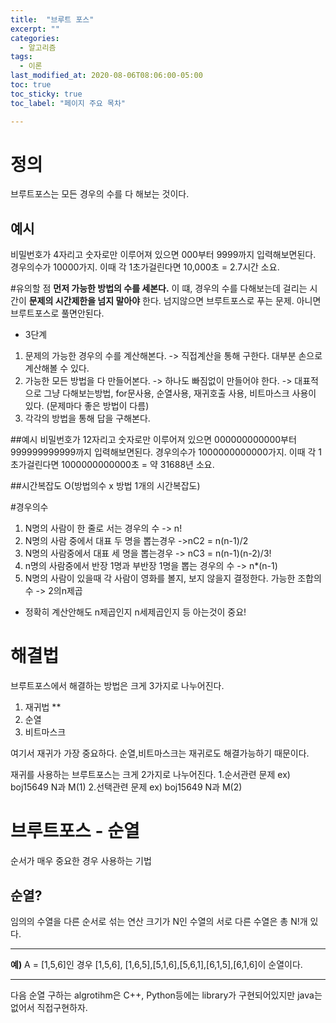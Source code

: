 ```yaml
---
title:  "브루트 포스"
excerpt: ""
categories:
  - 알고리즘
tags:
  - 이론
last_modified_at: 2020-08-06T08:06:00-05:00
toc: true
toc_sticky: true
toc_label: "페이지 주요 목차"

---
```


# 정의
브루트포스는 모든 경우의 수를 다 해보는 것이다.

## 예시
비밀번호가 4자리고 숫자로만 이루어져 있으면
000부터 9999까지 입력해보면된다. 경우의수가 10000가지.
이때 각 1초가걸린다면 10,000초 = 2.7시간 소요.


#유의할 점
__먼저 가능한 방법의 수를 세본다.__
이 떄, 경우의 수를 다해보는데 걸리는 시간이 __문제의 시간제한을 넘지 말아야__ 한다.
넘지않으면 브루트포스로 푸는 문제.
아니면 브루트포스로 풀면안된다.

- 3단계
1. 문제의 가능한 경우의 수를 계산해본다.
 -> 직접계산을 통해 구한다. 대부분 손으로 계산해볼 수 있다.
2. 가능한 모든 방법을 다 만들어본다.
 -> 하나도 빠짐없이 만들어야 한다.
 -> 대표적으로 그냥 다해보는방법, for문사용, 순열사용, 재귀호출 사용, 비트마스크 사용이 있다. (문제마다 좋은 방법이 다름)
3. 각각의 방법을 통해 답을 구해본다.

##예시
비밀번호가 12자리고 숫자로만 이루어져 있으면
000000000000부터 999999999999까지 입력해보면된다. 경우의수가 1000000000000가지.
이때 각 1초가걸린다면 1000000000000초 = 약 31688년 소요.

##시간복잡도
O(방법의수 x 방법 1개의 시간복잡도)


#경우의수
1. N명의 사람이 한 줄로 서는 경우의 수
-> n!
2. N명의 사람 중에서 대표 두 명을 뽑는경우
->nC2 = n(n-1)/2
3. N명의 사람중에서 대표 세 명을 뽑는경우
-> nC3 = n(n-1)(n-2)/3!
4. n명의 사람중에서 반장 1명과 부반장 1명을 뽑는 경우의 수
-> n*(n-1)
5. N명의 사람이 있을때 각 사람이 영화를 볼지, 보지 않을지 결정한다. 가능한 조합의수
-> 2의n제곱

- 정확히 계산안해도 n제곱인지 n세제곱인지 등 아는것이 중요!


# 해결법
브루트포스에서 해결하는 방법은
크게 3가지로 나누어진다.

1. 재귀법 **
2. 순열
3. 비트마스크

여기서 재귀가 가장 중요하다. 순열,비트마스크는 재귀로도 해결가능하기 때문이다.

재귀를 사용하는 브루트포스는 크게 2가지로 나누어진다.
1.순서관련 문제
ex) boj15649 N과 M(1)
2.선택관련 문제
ex) boj15649 N과 M(2)


# 브루트포스 - 순열
순서가 매우 중요한 경우 사용하는 기법

 ## 순열?
 임의의 수열을 다른 순서로 섞는 연산
크기가 N인 수열의 서로 다른 수열은 총 N!개 있다.

---

 __예)__ A = [1,5,6]인 경우 [1,5,6], [1,6,5],[5,1,6],[5,6,1],[6,1,5],[6,1,6]이 순열이다.

---

 다음 순열 구하는 algrotihm은
 C++, Python등에는 library가 구현되어있지만
 java는 없어서 직접구현하자.
